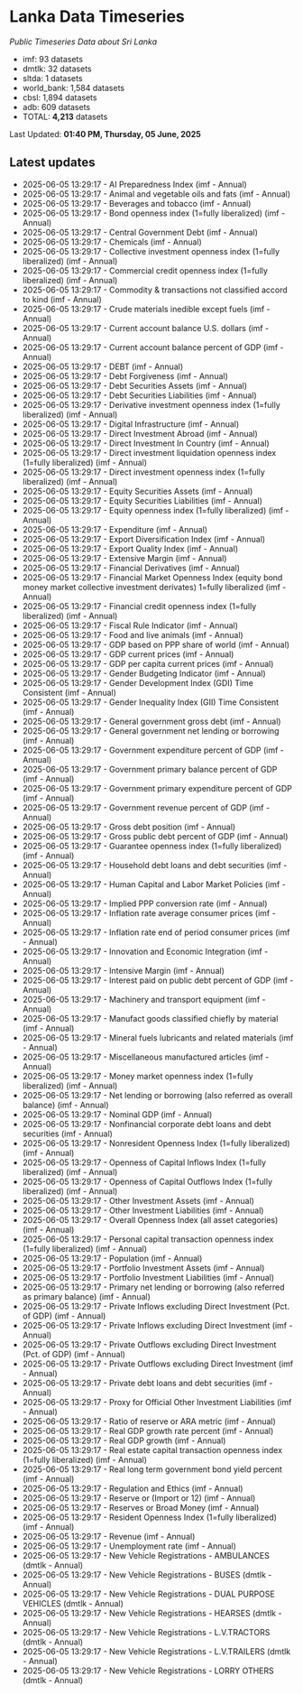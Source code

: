 # Lanka Data Timeseries
*Public Timeseries Data about Sri Lanka*

* imf: 93 datasets
* dmtlk: 32 datasets
* sltda: 1 datasets
* world_bank: 1,584 datasets
* cbsl: 1,894 datasets
* adb: 609 datasets
* TOTAL: **4,213** datasets

Last Updated: **01:40 PM, Thursday, 05 June, 2025**

## Latest updates

* 2025-06-05 13:29:17 - AI Preparedness Index (imf - Annual)
* 2025-06-05 13:29:17 - Animal and vegetable oils and fats (imf - Annual)
* 2025-06-05 13:29:17 - Beverages and tobacco (imf - Annual)
* 2025-06-05 13:29:17 - Bond openness index (1=fully liberalized) (imf - Annual)
* 2025-06-05 13:29:17 - Central Government Debt (imf - Annual)
* 2025-06-05 13:29:17 - Chemicals (imf - Annual)
* 2025-06-05 13:29:17 - Collective investment openness index (1=fully liberalized) (imf - Annual)
* 2025-06-05 13:29:17 - Commercial credit openness index (1=fully liberalized) (imf - Annual)
* 2025-06-05 13:29:17 - Commodity & transactions not classified accord to kind (imf - Annual)
* 2025-06-05 13:29:17 - Crude materials inedible except fuels (imf - Annual)
* 2025-06-05 13:29:17 - Current account balance U.S. dollars (imf - Annual)
* 2025-06-05 13:29:17 - Current account balance percent of GDP (imf - Annual)
* 2025-06-05 13:29:17 - DEBT (imf - Annual)
* 2025-06-05 13:29:17 - Debt Forgiveness (imf - Annual)
* 2025-06-05 13:29:17 - Debt Securities Assets (imf - Annual)
* 2025-06-05 13:29:17 - Debt Securities Liabilities (imf - Annual)
* 2025-06-05 13:29:17 - Derivative investment openness index (1=fully liberalized) (imf - Annual)
* 2025-06-05 13:29:17 - Digital Infrastructure (imf - Annual)
* 2025-06-05 13:29:17 - Direct Investment Abroad (imf - Annual)
* 2025-06-05 13:29:17 - Direct Investment In Country (imf - Annual)
* 2025-06-05 13:29:17 - Direct investment liquidation openness index (1=fully liberalized) (imf - Annual)
* 2025-06-05 13:29:17 - Direct investment openness index (1=fully liberalized) (imf - Annual)
* 2025-06-05 13:29:17 - Equity Securities Assets (imf - Annual)
* 2025-06-05 13:29:17 - Equity Securities Liabilities (imf - Annual)
* 2025-06-05 13:29:17 - Equity openness index (1=fully liberalized) (imf - Annual)
* 2025-06-05 13:29:17 - Expenditure (imf - Annual)
* 2025-06-05 13:29:17 - Export Diversification Index (imf - Annual)
* 2025-06-05 13:29:17 - Export Quality Index (imf - Annual)
* 2025-06-05 13:29:17 - Extensive Margin (imf - Annual)
* 2025-06-05 13:29:17 - Financial Derivatives (imf - Annual)
* 2025-06-05 13:29:17 - Financial Market Openness Index (equity bond money market collective investment derivates) 1=fully liberalized (imf - Annual)
* 2025-06-05 13:29:17 - Financial credit openness index (1=fully liberalized) (imf - Annual)
* 2025-06-05 13:29:17 - Fiscal Rule Indicator (imf - Annual)
* 2025-06-05 13:29:17 - Food and live animals (imf - Annual)
* 2025-06-05 13:29:17 - GDP based on PPP share of world (imf - Annual)
* 2025-06-05 13:29:17 - GDP current prices (imf - Annual)
* 2025-06-05 13:29:17 - GDP per capita current prices (imf - Annual)
* 2025-06-05 13:29:17 - Gender Budgeting Indicator (imf - Annual)
* 2025-06-05 13:29:17 - Gender Development Index (GDI) Time Consistent (imf - Annual)
* 2025-06-05 13:29:17 - Gender Inequality Index (GII) Time Consistent (imf - Annual)
* 2025-06-05 13:29:17 - General government gross debt (imf - Annual)
* 2025-06-05 13:29:17 - General government net lending or borrowing (imf - Annual)
* 2025-06-05 13:29:17 - Government expenditure percent of GDP (imf - Annual)
* 2025-06-05 13:29:17 - Government primary balance percent of GDP (imf - Annual)
* 2025-06-05 13:29:17 - Government primary expenditure percent of GDP (imf - Annual)
* 2025-06-05 13:29:17 - Government revenue percent of GDP (imf - Annual)
* 2025-06-05 13:29:17 - Gross debt position (imf - Annual)
* 2025-06-05 13:29:17 - Gross public debt percent of GDP (imf - Annual)
* 2025-06-05 13:29:17 - Guarantee openness index (1=fully liberalized) (imf - Annual)
* 2025-06-05 13:29:17 - Household debt loans and debt securities (imf - Annual)
* 2025-06-05 13:29:17 - Human Capital and Labor Market Policies (imf - Annual)
* 2025-06-05 13:29:17 - Implied PPP conversion rate (imf - Annual)
* 2025-06-05 13:29:17 - Inflation rate average consumer prices (imf - Annual)
* 2025-06-05 13:29:17 - Inflation rate end of period consumer prices (imf - Annual)
* 2025-06-05 13:29:17 - Innovation and Economic Integration (imf - Annual)
* 2025-06-05 13:29:17 - Intensive Margin (imf - Annual)
* 2025-06-05 13:29:17 - Interest paid on public debt percent of GDP (imf - Annual)
* 2025-06-05 13:29:17 - Machinery and transport equipment (imf - Annual)
* 2025-06-05 13:29:17 - Manufact goods classified chiefly by material (imf - Annual)
* 2025-06-05 13:29:17 - Mineral fuels lubricants and related materials (imf - Annual)
* 2025-06-05 13:29:17 - Miscellaneous manufactured articles (imf - Annual)
* 2025-06-05 13:29:17 - Money market openness index (1=fully liberalized) (imf - Annual)
* 2025-06-05 13:29:17 - Net lending or borrowing (also referred as overall balance) (imf - Annual)
* 2025-06-05 13:29:17 - Nominal GDP (imf - Annual)
* 2025-06-05 13:29:17 - Nonfinancial corporate debt loans and debt securities (imf - Annual)
* 2025-06-05 13:29:17 - Nonresident Openness Index (1=fully liberalized) (imf - Annual)
* 2025-06-05 13:29:17 - Openness of Capital Inflows Index (1=fully liberalized) (imf - Annual)
* 2025-06-05 13:29:17 - Openness of Capital Outflows Index (1=fully liberalized) (imf - Annual)
* 2025-06-05 13:29:17 - Other Investment Assets (imf - Annual)
* 2025-06-05 13:29:17 - Other Investment Liabilities (imf - Annual)
* 2025-06-05 13:29:17 - Overall Openness Index (all asset categories) (imf - Annual)
* 2025-06-05 13:29:17 - Personal capital transaction openness index (1=fully liberalized) (imf - Annual)
* 2025-06-05 13:29:17 - Population (imf - Annual)
* 2025-06-05 13:29:17 - Portfolio Investment Assets (imf - Annual)
* 2025-06-05 13:29:17 - Portfolio Investment Liabilities (imf - Annual)
* 2025-06-05 13:29:17 - Primary net lending or borrowing (also referred as primary balance) (imf - Annual)
* 2025-06-05 13:29:17 - Private Inflows excluding Direct Investment (Pct. of GDP) (imf - Annual)
* 2025-06-05 13:29:17 - Private Inflows excluding Direct Investment (imf - Annual)
* 2025-06-05 13:29:17 - Private Outflows excluding Direct Investment (Pct. of GDP) (imf - Annual)
* 2025-06-05 13:29:17 - Private Outflows excluding Direct Investment (imf - Annual)
* 2025-06-05 13:29:17 - Private debt loans and debt securities (imf - Annual)
* 2025-06-05 13:29:17 - Proxy for Official Other Investment Liabilities (imf - Annual)
* 2025-06-05 13:29:17 - Ratio of reserve or ARA metric (imf - Annual)
* 2025-06-05 13:29:17 - Real GDP growth rate percent (imf - Annual)
* 2025-06-05 13:29:17 - Real GDP growth (imf - Annual)
* 2025-06-05 13:29:17 - Real estate capital transaction openness index (1=fully liberalized) (imf - Annual)
* 2025-06-05 13:29:17 - Real long term government bond yield percent (imf - Annual)
* 2025-06-05 13:29:17 - Regulation and Ethics (imf - Annual)
* 2025-06-05 13:29:17 - Reserve or (Import or 12) (imf - Annual)
* 2025-06-05 13:29:17 - Reserves or Broad Money (imf - Annual)
* 2025-06-05 13:29:17 - Resident Openness Index (1=fully liberalized) (imf - Annual)
* 2025-06-05 13:29:17 - Revenue (imf - Annual)
* 2025-06-05 13:29:17 - Unemployment rate (imf - Annual)
* 2025-06-05 13:29:17 - New Vehicle Registrations - AMBULANCES (dmtlk - Annual)
* 2025-06-05 13:29:17 - New Vehicle Registrations - BUSES (dmtlk - Annual)
* 2025-06-05 13:29:17 - New Vehicle Registrations - DUAL PURPOSE VEHICLES (dmtlk - Annual)
* 2025-06-05 13:29:17 - New Vehicle Registrations - HEARSES (dmtlk - Annual)
* 2025-06-05 13:29:17 - New Vehicle Registrations - L.V.TRACTORS (dmtlk - Annual)
* 2025-06-05 13:29:17 - New Vehicle Registrations - L.V.TRAILERS (dmtlk - Annual)
* 2025-06-05 13:29:17 - New Vehicle Registrations - LORRY OTHERS (dmtlk - Annual)